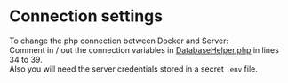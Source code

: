 # Connection settings
To change the php connection between Docker and Server:  
Comment in / out the connection variables in [DatabaseHelper.php](./DatabaseHelper.php) in lines 34 to 39.  
Also you will need the server credentials stored in a secret ``.env`` file. 
